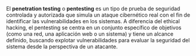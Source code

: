 El **penetration testing** o **pentesting** es un tipo de prueba de seguridad controlada y autorizada que simula un ataque cibernético real con el fin de identificar las vulnerabilidades en los sistemas. A diferencia del ethical hacking, el pentesting se centra en un conjunto específico de objetivos (como una red, una aplicación web o un sistema) y tiene un alcance definido, buscando explotar vulnerabilidades para evaluar la seguridad del sistema desde la perspectiva de un atacante.
